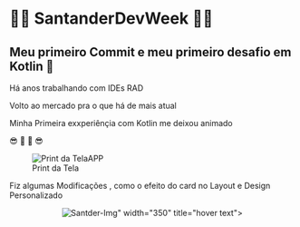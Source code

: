 #   🏁🏁 SantanderDevWeek  🏁🏁


## Meu primeiro Commit e meu primeiro desafio em Kotlin :iphone:

<html> <h>Há anos trabalhando com IDEs RAD<h>
  <P>Volto ao mercado pra o que há de mais atual</P>
<P>Minha Primeira exxperiênçia com Kotlin me deixou animado<P>
      😎 🙂 🙂 😎
  </html>
<figure>
  <img src="https://ibb.co/vcfQYJ8" alt="Print da TelaAPP">
  <figcaption>Print da Tela</figcaption>
</figure>
  
  <p> Fiz algumas Modificações , como o efeito do card no Layout
    e Design Personalizado</p>
    <p align="center">
  <img src="<img src="https://i.ibb.co/GdGtTVj/Santder-Img.jpg" alt="Santder-Img" border="0">" width="350" title="hover text">
 </p>
